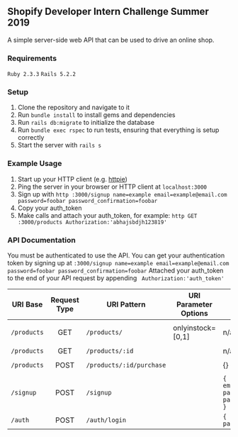 ## Shopify Developer Intern Challenge Summer 2019

A simple server-side web API that can be used to drive an online shop.

### Requirements
`Ruby 2.3.3`
`Rails 5.2.2`

### Setup
1. Clone the repository and navigate to it
2. Run `bundle install` to install gems and dependencies
3. Run `rails db:migrate` to initialize the database
4. Run `bundle exec rspec` to run tests, ensuring that everything is setup correctly
5. Start the server with `rails s`

### Example Usage
1. Start up your HTTP client (e.g. [httpie](https://httpie.org/))
2. Ping the server in your browser or HTTP client at `localhost:3000`
3. Sign up with `http :3000/signup name=example email=example@email.com password=foobar password_confirmation=foobar`
4. Copy your auth_token
5. Make calls and attach your auth_token, for example: `http GET :3000/products Authorization:'abhajsbdjh123819'`

### API Documentation
You must be authenticated to use the API.
You can get your authentication token by signing up at `:3000/signup name=example email=example@email.com password=foobar password_confirmation=foobar`
Attached your auth_token to the end of your API request by appending ` Authorization:'auth_token'`

| URI Base    | Request Type | URI Pattern              | URI Parameter Options | POST Parameters                                                                  | Example                                                                                           |
|-------------|:------------:|--------------------------|-----------------------|----------------------------------------------------------------------------------|---------------------------------------------------------------------------------------------------|
| `/products` | GET          | `/products/`             | onlyinstock=[0,1]     | n/a                                                                              | `http GET :3000/products` `http GET :3000/products?onlyinstock=1`                                 |
| `/products` | GET          | `/products/:id`          |                       | n/a                                                                              | `http GET :3000/products/3`                                                                       |
| `/products` | POST         | `/products/:id/purchase` |                       | {}                                                                               | `http POST :3000/products/3/purchase`                                                             |
| `/signup`   | POST         | `/signup`                |                       | `{ name:string,  email:string,  password:string, password_confirmation:string }` | `http POST :3000/signup name=joe email=ex@email.com password=foobar password_confirmation=foobar` |
| `/auth`     | POST         | `/auth/login`            |                       | `{  name:string,  password:string  }`                                            | `http POST :3000/auth/login name=joe password=foobar`                                             |